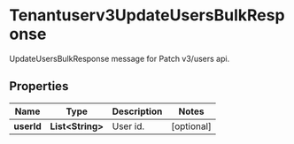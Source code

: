 

# Tenantuserv3UpdateUsersBulkResponse

UpdateUsersBulkResponse message for Patch v3/users api.

## Properties

| Name | Type | Description | Notes |
|------------ | ------------- | ------------- | -------------|
|**userId** | **List&lt;String&gt;** | User id. |  [optional] |




